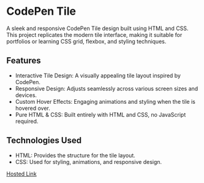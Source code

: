 # CodePen Tile
A sleek and responsive CodePen Tile design built using HTML and CSS. This project replicates the modern tile interface, making it suitable for portfolios or learning CSS grid, flexbox, and styling techniques.

## Features
- Interactive Tile Design: A visually appealing tile layout inspired by CodePen.
- Responsive Design: Adjusts seamlessly across various screen sizes and devices.
- Custom Hover Effects: Engaging animations and styling when the tile is hovered over.
- Pure HTML & CSS: Built entirely with HTML and CSS, no JavaScript required.

## Technologies Used
- HTML: Provides the structure for the tile layout.
- CSS: Used for styling, animations, and responsive design.

[Hosted Link](https://kirthanaa05.github.io/Codepen-Tile/)
